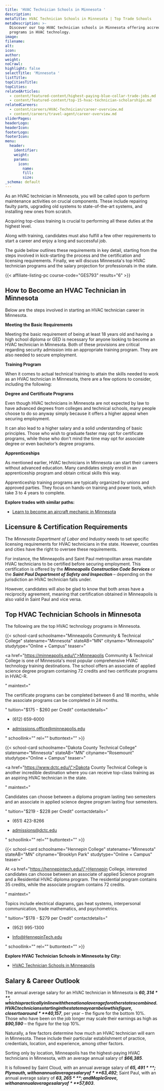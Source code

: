 ```yaml
---
title: 'HVAC Technician Schools in Minnesota '
description:
metaTitle: HVAC Technician Schools in Minnesota | Top Trade Schools
metaDescription: >-
  Discover our top HVAC technician schools in Minnesota offering accredited
  programs in HVAC technology.
image:
filename:
alt:
icon:
author:
weight:
noCrawl:
highlight: false
selectTitle: 'Minnesota '
listTitle:
topCitiesTitle:
topCities:
relatedArticles:
  - content/featured-content/highest-paying-blue-collar-trade-jobs.md
  - content/featured-content/top-15-hvac-technician-scholarships.md
relatedCareers:
  - content/careers/HVAC-Technician/career-overview.md
  - content/careers/travel-agent/career-overview.md
sliderPages:
headerLogo:
headerIcon:
footerLogo:
footerIcon:
menu:
  header:
    identifier:
    weight:
    params:
      icon:
        name:
        fill:
        size:
_schema: default
---
```

As an HVAC technician in Minnesota, you will be called upon to perform maintenance activities on crucial components. These include repairing faulty parts, upgrading old systems to state-of-the-art systems, and installing new ones from scratch.

Acquiring top-class training is crucial to performing all these duties at the highest level.

Along with training, candidates must also fulfill a few other requirements to start a career and enjoy a long and successful job.

The guide below outlines these requirements in key detail, starting from the steps involved in kick-starting the process and the certification and licensing requirements. Finally, we will discuss Minnesota's top HVAC technician programs and the salary projection for professionals in the state.

{{< affiliate-listing-pc course-code="GES793" results="6" >}}

## **How to Become an HVAC Technician in Minnesota**

Below are the steps involved in starting an HVAC technician career in Minnesota.

**Meeting the Basic Requirements**

Meeting the basic requirement of being at least 18 years old and having a high school diploma or GED is necessary for anyone looking to become an HVAC technician in Minnesota. Both of these provisions are critical regarding security admission into an appropriate training program. They are also needed to secure employment.

**Training Program**

When it comes to actual technical training to attain the skills needed to work as an HVAC technician in Minnesota, there are a few options to consider, including the following:

**Degree and Certificate Programs**

Even though HVAC technicians in Minnesota are not expected by law to have advanced degrees from colleges and technical schools, many people choose to do so anyway simply because it offers a higher appeal when securing employment.

It can also lead to a higher salary and a solid understanding of basic principles. Those who wish to graduate faster may opt for certificate programs, while those who don't mind the time may opt for associate degree or even bachelor’s degree programs.

**Apprenticeships**

As mentioned earlier, HVAC technicians in Minnesota can start their careers without advanced education. Many candidates simply enroll in an apprenticeship program and obtain critical skills this way.

Apprenticeship training programs are typically organized by unions and approved parties. They focus on hands-on training and power tools, which take 3 to 4 years to complete.

**Explore trades with similar paths:**

* [Learn to become an aircraft mechanic in Minnesota](https://toptradeschools.com/near-you/aircraft-mechanic/minnesota/)

## **Licensure & Certification Requirements**

The *Minnesota Department of Labor and Industry* needs to set specific licensing requirements for HVAC technicians in the state. However, counties and cities have the right to oversee these requirements.

For instance, the Minneapolis and Saint Paul metropolitan areas mandate HVAC technicians to be certified before securing employment. This certification is offered by the ***Minneapolis Construction Code Services*** or the ***Saint Paul Department of Safety and Inspection*** – depending on the jurisdiction an HVAC technician falls under.

However, candidates will also be glad to know that both areas have a reciprocity agreement, meaning that certification obtained in Minneapolis is also valid in Saint Paul and vice versa.

## **Top HVAC Technician Schools in Minnesota**

The following are the top HVAC technology programs in Minnesota.

{{< school-card schoolname="Minneapolis Community & Technical College" statename="Minnesota" stateAB="MN" cityname="Minneapolis" studytype="Online + Campus" teaser="<p><a href=\"https://minneapolis.edu/\">Minneapolis Community &amp; Technical College</a> is one of Minnesota's most popular comprehensive HVAC technology training destinations. The school offers an associate of applied science degree program containing 72 credits and two certificate programs in HVAC-R.</p>" maintext="<p>The certificate programs can be completed between 6 and 18 months, while the associate programs can be completed in 24 months.</p>" tuition="$175 - $260  per Credit" contactdetails="<ul><li><p>(612) 659-6000</p></li><li><p>admissions.office@minneapolis.edu</p></li></ul>" schoollink="" rel="" buttontext="" >}}

{{< school-card schoolname="Dakota County Technical College" statename="Minnesota" stateAB="MN" cityname="Rosemount" studytype="Online + Campus" teaser="<p><a href=\"https://www.dctc.edu/\">Dakota County Technical College</a> is another incredible destination where you can receive top-class training as an aspiring HVAC technician in the state.</p>" maintext="<p>Candidates can choose between a diploma program lasting two semesters and an associate in applied science degree program lasting four semesters.</p>" tuition="$219 - $228 per Credit" contactdetails="<ul><li><p>(651) 423-8266</p></li><li><p>admissions@dctc.edu</p></li></ul>" schoollink="" rel="" buttontext="" >}}

{{< school-card schoolname="Hennepin College" statename="Minnesota" stateAB="MN" cityname="Brooklyn Park" studytype="Online + Campus" teaser="<p>At <a href=\"https://hennepintech.edu/\">Hennepin College</a>, interested candidates can choose between an associate of applied Science program and a Residential HVAC diploma program. The residential program contains 35 credits, while the associate program contains 72 credits.</p>" maintext="<p>Topics include electrical diagrams, gas heat systems, interpersonal communication, trade mathematics, and psychometrics.</p>" tuition="$178 - $279 per Credit" contactdetails="<ul><li><p>(952) 995-1300</p></li><li><p>Info@HennepinTech.edu</p></li></ul>" schoollink="" rel="" buttontext="" >}}

**Explore HVAC Technician Schools in Minnesota by City:**

* [HVAC Technician Schools in Minneapolis](https://toptradeschools.com/near-you/hvac/minnesota/minneapolis/)

## **Salary & Career Outlook**

The annual average salary for an HVAC technician in Minnesota is ***$60,314***, which is practically in line with the national average for other states combined. HVAC technicians starting in the state may earn below this figure, closer to around ***$40,157***, per year – the figure for the bottom 10%. Those who have been on the job longer may scale their earnings as high as ***$90,590*** – the figure for the top 10%.

Naturally, a few factors determine how much an HVAC technician will earn in Minnesota. These include their particular establishment of practice, credentials, location, and experience, among other factors.

Sorting only by location, Minneapolis has the highest-paying HVAC technicians in Minnesota, with an average annual salary of ***$66,385***.

It is followed by Saint Cloud, with an annual average salary of ***$65,491***; Plymouth, with an annual average salary of ***$63,492***; Saint Paul, with an annual average salary of ***$63,265***; and Maple Grove, with an annual average salary of ***$57,803***.